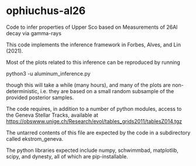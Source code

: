 # ophiuchus-al26
Code to infer properties of Upper Sco based on Measurements of 26Al decay via gamma-rays

This code implements the inference framework in Forbes, Alves, and Lin (2021).

Most of the plots related to this inference can be reproduced by running 

python3 -u aluminum_inference.py

though this will take a while (many hours), and many of the plots are non-deterministic, i.e. they are based on a small random subsample of the provided posterior samples.

The code requires, in addition to a number of python modules, access to the Geneva Stellar Tracks, available at  https://obswww.unige.ch/Research/evol/tables_grids2011/tablesZ014.tgz

The untarred contents of this file are expected by the code in a subdirectory called ekstrom_geneva.

The python libraries expected include numpy, schwimmbad, matplotlib, scipy, and dynesty, all of which are pip-installable.
